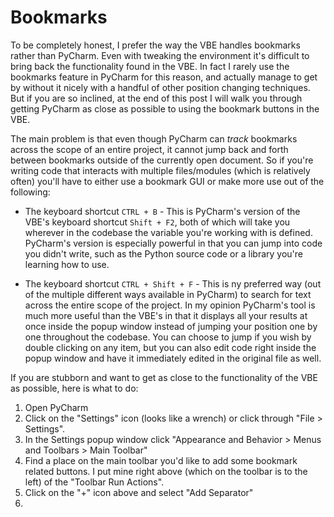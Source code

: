 # Bookmarks

To be completely honest, I prefer the way the VBE handles bookmarks rather than PyCharm. Even with tweaking the environment it's difficult to bring back the functionality found in the VBE. In fact I rarely use the bookmarks feature in PyCharm for this reason, and actually manage to get by without it nicely with a handful of other position changing techniques. But if you are so inclined, at the end of this post I will walk you through getting PyCharm as close as possible to using the bookmark buttons in the VBE.

The main problem is that even though PyCharm can *track* bookmarks across the scope of an entire project, it cannot jump back and forth between bookmarks outside of the currently open document. So if you're writing code that interacts with multiple files/modules (which is relatively often) you'll have to either use a bookmark GUI or make more use out of the following:

* The keyboard shortcut `CTRL + B` - This is PyCharm's version of the VBE's keyboard shortcut `Shift + F2`, both of which will take you wherever in the codebase the variable you're working with is defined. PyCharm's version is especially powerful in that you can jump into code you didn't write, such as the Python source code or a library you're learning how to use.

* The keyboard shortcut `CTRL + Shift + F` - This is ny preferred way (out of the multiple different ways available in PyCharm) to search for text across the entire scope of the project. In my opinion PyCharm's tool is much more useful than the VBE's in that it displays all your results at once inside the popup window instead of jumping your position one by one throughout the codebase. You can choose to jump if you wish by double clicking on any item, but you can also edit code right inside the popup window and have it immediately edited in the original file as well.

If you are stubborn and want to get as close to the functionality of the VBE as possible, here is what to do:
1. Open PyCharm
2. Click on the "Settings" icon (looks like a wrench) or click through "File > Settings".
3. In the Settings popup window click "Appearance and Behavior > Menus and Toolbars > Main Toolbar"
4. Find a place on the main toolbar you'd like to add some bookmark related buttons. I put mine right above (which on the toolbar is to the left) of the "Toolbar Run Actions".
5. Click on the "+" icon above and select "Add Separator"
6. 
